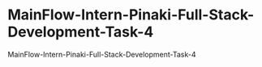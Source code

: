 # MainFlow-Intern-Pinaki-Full-Stack-Development-Task-4
MainFlow-Intern-Pinaki-Full-Stack-Development-Task-4

